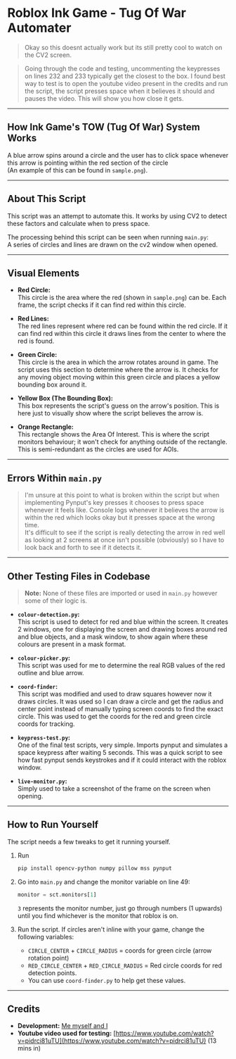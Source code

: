 # Roblox Ink Game - Tug Of War Automater

> Okay so this doesnt actually work but its still pretty cool to watch on the CV2 screen. 

> Going through the code and testing, uncommenting the keypresses on lines 232 and 233 typically get the closest to the box. I found best way to test is to open the youtube video present in the credits and run the script, the script presses space when it believes it should and pauses the video. This will show you how close it gets.

---

## How Ink Game's TOW (Tug Of War) System Works

A blue arrow spins around a circle and the user has to click space whenever this arrow is pointing within the red section of the circle  
(An example of this can be found in `sample.png`).

---

## About This Script

This script was an attempt to automate this. It works by using CV2 to detect these factors and calculate when to press space.

The processing behind this script can be seen when running `main.py`:  
A series of circles and lines are drawn on the cv2 window when opened.

---

## Visual Elements

- **Red Circle:**  
    This circle is the area where the red (shown in `sample.png`) can be. Each frame, the script checks if it can find red within this circle.

- **Red Lines:**  
    The red lines represent where red can be found within the red circle. If it can find red within this circle it draws lines from the center to where the red is found.

- **Green Circle:**  
    This circle is the area in which the arrow rotates around in game. The script uses this section to determine where the arrow is. It checks for any moving object moving within this green circle and places a yellow bounding box around it.

- **Yellow Box (The Bounding Box):**  
    This box represents the script's guess on the arrow's position. This is here just to visually show where the script believes the arrow is.

- **Orange Rectangle:**  
    This rectangle shows the Area Of Interest. This is where the script monitors behaviour; it won't check for anything outside of the rectangle. This is semi-redundant as the circles are used for AOIs.

---

## Errors Within `main.py`

> I'm unsure at this point to what is broken within the script but when implementing Pynput's key presses it chooses to press space whenever it feels like. Console logs whenever it believes the arrow is within the red which looks okay but it presses space at the wrong time.  
> It's difficult to see if the script is really detecting the arrow in red well as looking at 2 screens at once isn't possible (obviously) so I have to look back and forth to see if it detects it.

---

## Other Testing Files in Codebase

> **Note:** None of these files are imported or used in `main.py` however some of their logic is.

- **`colour-detection.py`:**  
    This script is used to detect for red and blue within the screen. It creates 2 windows, one for displaying the screen and drawing boxes around red and blue objects, and a mask window, to show again where these colours are present in a mask format.

- **`colour-picker.py`:**  
    This script was used for me to determine the real RGB values of the red outline and blue arrow.

- **`coord-finder`:**  
    This script was modified and used to draw squares however now it draws circles. It was used so I can draw a circle and get the radius and center point instead of manually typing screen coords to find the exact circle. This was used to get the coords for the red and green circle coords for tracking.

- **`keypress-test.py`:**  
    One of the final test scripts, very simple. Imports pynput and simulates a space keypress after waiting 5 seconds. This was a quick script to see how fast pynput sends keystrokes and if it could interact with the roblox window.

- **`live-monitor.py`:**  
    Simply used to take a screenshot of the frame on the screen when opening.

---

## How to Run Yourself

The script needs a few tweaks to get it running yourself.

1. Run  
   ```sh
   pip install opencv-python numpy pillow mss pynput
   ```  

2. Go into `main.py` and change the monitor variable on line 49:  
   ```python
   monitor = sct.monitors[1]
   ```
   `3` represents the monitor number, just go through numbers (1 upwards) until you find whichever is the monitor that roblox is on.

3. Run the script. If circles aren't inline with your game, change the following variables:
    - `CIRCLE_CENTER` + `CIRCLE_RADIUS` = coords for green circle (arrow rotation point)
    - `RED_CIRCLE_CENTER` + `RED_CIRCLE_RADIUS` = Red circle coords for red detection points.
    - You can use `coord-finder.py` to help get these values.

---

## Credits

- **Development:** [Me myself and I](https://hexif.vercel.app)
- **Youtube video used for testing:**  [https://www.youtube.com/watch?v=pidrci81uTU](https://www.youtube.com/watch?v=pidrci81uTU) (13 mins in)
